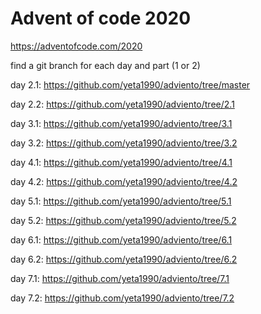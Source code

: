 # Advent of code 2020

https://adventofcode.com/2020

find a git branch for each day and part (1 or 2)

day 2.1: https://github.com/yeta1990/adviento/tree/master 

day 2.2: https://github.com/yeta1990/adviento/tree/2.1


day 3.1: https://github.com/yeta1990/adviento/tree/3.1

day 3.2: https://github.com/yeta1990/adviento/tree/3.2


day 4.1: https://github.com/yeta1990/adviento/tree/4.1

day 4.2: https://github.com/yeta1990/adviento/tree/4.2


day 5.1: https://github.com/yeta1990/adviento/tree/5.1

day 5.2: https://github.com/yeta1990/adviento/tree/5.2


day 6.1: https://github.com/yeta1990/adviento/tree/6.1

day 6.2: https://github.com/yeta1990/adviento/tree/6.2


day 7.1: https://github.com/yeta1990/adviento/tree/7.1

day 7.2: https://github.com/yeta1990/adviento/tree/7.2
